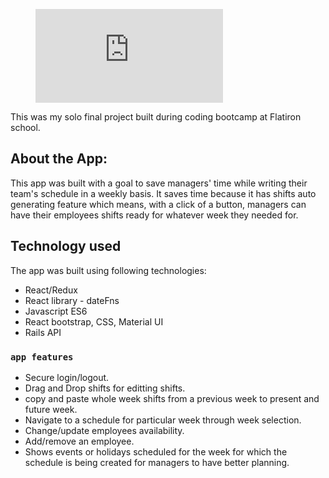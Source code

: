 
<figure class="video_container">
  <iframe src="https://www.youtube.com/embed/q6v8HQtlfus" frameborder="0" allowfullscreen="true"> </iframe>
</figure>

This was my solo final project built during coding bootcamp at Flatiron school.

## About the App:

This app was built with a goal to save managers' time while writing their team's schedule in a weekly basis. It saves time because it has shifts auto generating feature which means, with a click of a button, managers can have their employees shifts ready for whatever week they needed for. 

## Technology used

The app was built using following technologies:

* React/Redux
* React library - dateFns
* Javascript ES6
* React bootstrap, CSS, Material UI
* Rails API

### `app features`

* Secure login/logout.
* Drag and Drop shifts for editting shifts.
* copy and paste whole week shifts from a previous week to present and future week.
* Navigate to a schedule for particular week through week selection.
* Change/update employees availability.
* Add/remove an employee.
* Shows events or holidays scheduled for the week for which the schedule is being created for managers to have better planning.



